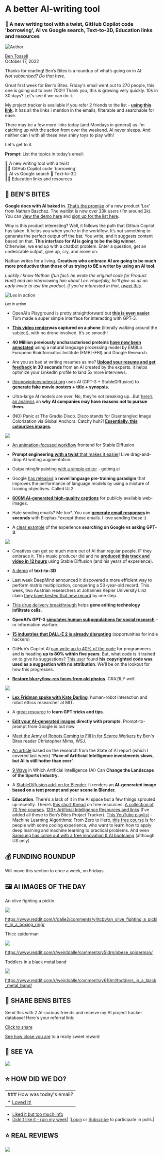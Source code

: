 # A better AI-writing tool

### 📝 A new writing tool with a twist, GitHub Copilot code 'borrowing', AI vs Google search, Text-to-3D, Education links and resources

![Author](https://media.beehiiv.com/cdn-cgi/image/fit=scale-down,format=auto,onerror=redirect,quality=80/uploads/user/profile_picture/fc858b4d-39e3-4be1-abf4-2b55504e21a2/thumb_uJ4UYake_400x400.jpg)

[Ben Tossell](https://www.twitter.com/bentossell)\
October 17, 2022

Thanks for reading! Ben’s Bites is a roundup of what’s going on in AI.\
*Not subscribed? Do that [here](https://magic.beehiiv.com/v1/447f6e60-e36a-4642-b6f8-46beb19045ec?email={{email}}\&utm_source=top-of-email).*

Great first week for Ben's Bites. Friday's email went out to 270 people, this one is going out to over 700!!! Thank you, this is growing very quickly. 10k in 30 days? Let's see if we can do it.

My project tracker is available if you refer 2 friends to the list - [**using this link**](https://www.bensbites.co/subscribe?ref=PLACEHOLDER). It has all the links I mention in the emails, filterable and searchable for ease.

There may be a few more links today (and Mondays in general) as I'm catching up with the action from over the weekend. AI never sleeps. And neither can I with all these new shiny toys to play with!

Let's get to it.

**Prompt**: List the topics in today’s email:

📝 A new writing tool with a twist\
🧑‍💻 GitHub Copilot code 'borrowing'\
🥊 AI vs Google search 🧊 Text-to-3D\
🧑‍🏫 Education links and resources

## **🫦 BEN'S BITES**

**Google docs with AI baked in**. [That’s the promise](https://twitter.com/nbashaw/status/1581673516360876032?s=12\&t=PmEphRc6WiFw49jRs1S7aA) of a new product ‘Lex’ from Nathan Baschez. The waitlist is now over 20k users (I’m around 2k). You can [view the demo here](https://www.youtube.com/watch?v=7Cao0oy1CBg) and [sign up for the list here](https://lex.page/).

Why is this product interesting? Well, it follows the path that Github Copilot has taken. It helps you when you’re in the workflow. It’s not something to generate the perfect output off the bat. You write, and it suggests content based on that. **This interface for AI is going to be the big winner**. Otherwise, we end up with a chatbot problem. Enter a question, get an undesirable output, give up, cry, and move on.

Nathan writes for a living. **Creatives who embrace AI are going to be much more productive than those of us trying to BE a writer by using an AI tool.**

*Luckily I know Nathan (fun fact: he wrote the original code for Product Hunt) and am interviewing him about Lex. Hopefully, he’ll give us all an early invite to use the product. If you’re interested in that, [tweet this](https://twitter.com/intent/tweet?via=bentossell\&text=@nbashaw%20can%20we%20get%20early%20access%20to%20Lex%20for%20Ben%27s%20Bites%20readers%20pls%3F).*

![Lex in action](https://media.beehiiv.com/cdn-cgi/image/fit=scale-down,format=auto,onerror=redirect,quality=80/uploads/asset/file/4e139e64-2d32-429c-bf3c-4c5e3a7fba6b/Screenshot_2022-10-17_at_12.47.47.png)

<small>Lex in action</small>

- OpenAI’s Playground is pretty straightforward but **[this is even easier](https://twitter.com/itsdailyin/status/1580914998850699264)**. Tom made a super simple interface for interacting with GPT-3.

- [**This video render**](https://twitter.com/nerfstudioteam/status/1580590781076688901)**was captured on a phone** (literally walking around the subject), with no drone involved. It’s so smooth!

- **40 Million previously uncharacterised proteins [have now been annotated](https://twitter.com/emblebi/status/1580560122056581121)** using a natural language processing model by EMBL’s European Bioinformatics Institute (EMBL-EBI) and Google Research.

- Are you as bad at writing resumes as me? **[Upload your resume and get feedback](https://twitter.com/MakadiaHarsh/status/1580906494341500928%5D) in 30 seconds** from an AI created by the experts. It helps optimize your LinkedIn profile to land 5x more interviews.

- [<u>thismoviedoesnotexist.org</u>](https://t.co/x2UjzonDMC) uses AI (GPT-3 + StableDiffusion) to [**generate fake movie posters + title + synopsis.**](https://twitter.com/slhomme/status/1580973304923713536?s=12\&t=wn7R0HPjXcQs8RvNd4VT0g)

- Ultra-large AI models are over. No, they’re not breaking up…But [here’s an analysis](https://twitter.com/alber_romgar/status/1580967562170732544?s=12\&t=wn7R0HPjXcQs8RvNd4VT0g) on **why AI companies may have reasons not to pursue them.**

- (NO) Panic at The Gradio Disco. Disco stands for Disentangled Image Colorization via Global Anchors. Catchy huh?! **[Essentially, this colourizes images](https://twitter.com/_akhaliq/status/1580959950515277824?s=12\&t=wn7R0HPjXcQs8RvNd4VT0g).**

![](https://media.beehiiv.com/cdn-cgi/image/fit=scale-down,format=auto,onerror=redirect,quality=80/uploads/asset/file/4e9fb884-8f55-4f98-9d09-c21ba84339a7/Screenshot_2022-10-17_at_12.37.33.png)

- [An animation-focused workflow](https://twitter.com/_akhaliq/status/1580937732049993728?s=12\&t=wn7R0HPjXcQs8RvNd4VT0g) frontend for Stable Diffusion

- **Prompt engineering,**[**with a twist** that makes it easier](https://twitter.com/max__drake/status/1580931058392272896)! Live drag-and-drop AI writing augmentation.

- Outpainting/inpainting [with a simple editor](https://www.reddit.com/r/StableDiffusion/comments/y3shh0/getimgai_ive_made_outpaintinginpainting_editor/) - getimg.ai

- Google [has released](https://twitter.com/googleai/status/1580996679779901440?s=12\&t=MVhJAl6yTHceQjVYOD8LTw) a **novel language pre-training paradigm** that improves the performance of language models by using a mixture of training objectives. Called UL2

- [**600M AI-generated high-quality captions**](https://twitter.com/laion_ai/status/1581006102308978689?s=12\&t=MVhJAl6yTHceQjVYOD8LTw) for publicly available web-images.

- Hate sending emails? Me too\*. You can **[generate email responses](https://twitter.com/kambanthemaker/status/1581086931924185088) in seconds** with Elephas.\*except these emails. I love sending these :)

- A [clear example](https://twitter.com/dweekly/status/1580676295444217857?s=12\&t=RRSjm4Q9upFQF4li6aHdgA) of the experience **searching on Google vs asking GPT-3**.

![](https://media.beehiiv.com/cdn-cgi/image/fit=scale-down,format=auto,onerror=redirect,quality=80/uploads/asset/file/05267fd8-49dd-472e-a0b6-335976bf0eec/Group_2__1_.png)

- Creatives can get so much more out of AI than regular people. IF they embrace it. This music producer did and he [**produced this track and video in 12 hours**](https://www.youtube.com/watch?v=Bd2KJsdV3Jg) using Stable Diffusion (and his years of experience).

- [A demo](https://www.reddit.com/r/singularity/comments/y5o90a/text_to_3d_the_objects_in_this_scene_were/) of **text-to-3D**

- Last week DeepMind announced it discovered a more efficient way to perform matrix multiplication, conquering a 50-year-old record. This week, two Austrian researchers at Johannes Kepler University Linz claim [they have bested that new record](https://arstechnica.com/information-technology/2022/10/deepmind-breaks-50-year-math-record-using-ai-new-record-falls-a-week-later/) by one step.

- [This drug delivery breakthrough](https://the-decoder.com/openais-gpt-3-simulates-human-sub-populations/) helps **gene editing technology infiltrate cells**.

- **OpenAI’s GPT-3 [simulates human subpopulations for social research](https://the-decoder.com/openais-gpt-3-simulates-human-sub-populations/)** – or information warfare.

- [**15 industries that DALL-E 2 is already disrupting**](https://www.indiehackers.com/post/15-industries-that-dall-e-2-is-already-disrupting-opportunities-for-indie-hackers-1bc229cebd) (opportunities for indie hackers)

- GitHub’s Copilot AI [can write up to 40% of the code](https://www.cnbc.com/2022/10/14/microsoft-ai-leaps-ahead-heres-what-its-human-leader-thinks-about-it.html) for programmers and is heading **up to 80% within five years**. But, what code is it trained on to give its suggestions? [This user](https://twitter.com/docsparse/status/1581461734665367554?s=12\&t=WwOwlgcWLbvK-59LdGOT2A) found **his copyrighted code was used as a suggestion with no attribution**. We’ll be on the lookout for how this progresses.

- [**Restore blurry/low-res faces from old photos**](https://twitter.com/debarghya_das/status/1581105841897209858?s=12\&t=oelJlIza8Tcoa3ZBJxTxRA). CRAZILY well.

![](https://media.beehiiv.com/cdn-cgi/image/fit=scale-down,format=auto,onerror=redirect,quality=80/uploads/asset/file/d139188d-181b-4861-a999-312b0a143b64/FfE3Yd7VsAAHW5e.jpeg)

- [**Lex Fridman spoke with Kate Darling**](https://twitter.com/lexfridman/status/1581369007294533632?s=12\&t=WigPJCFB3atczyyZjMhQpQ), human-robot interaction and robot ethics researcher at MIT.

- A [great resource](https://twitter.com/fedhoneypot/status/1580324141621649409?s=12\&t=oelJlIza8Tcoa3ZBJxTxRA) to **learn GPT tricks and tips**.

- **[Edit your AI-generated images](https://twitter.com/_akhaliq/status/1581527281318920192?s=12\&t=ufktorHC9tYFOgKil8wLmg) directly with prompts**. Prompt-to-prompt from Google is out now.

- [Meet the Army of Robots Coming to Fill In for Scarce Workers](https://archive.ph/M8Axg#selection-109.5-109.65) by Ben's Bites reader Christopher Mims, WSJ.

- [An article](https://www.forbes.com/sites/joemckendrick/2022/10/15/pace-of-artificial-intelligence-investments-slows-but-ai-is-still-hotter-than-ever/?sh=292b77e94c76) based on the research from the State of AI report (which I covered last week) “**Pace of Artificial Intelligence investments slows, but AI is still hotter than ever**".

- [9 Ways](https://www.marktechpost.com/2022/10/15/9-ways-in-which-artificial-intelligence-ai-can-change-the-landscape-of-the-sports-industry/) in Which Artificial Intelligence (AI) Can **Change the Landscape of the Sports Industry.**

- A [StableDiffusion add-on for Blender](https://twitter.com/hardmaru/status/1581673133148639235). It renders an **AI-generated image based on a text prompt and your scene in Blender.**

- **Education**. There’s a lack of it in the AI space but a few things sprouted up recently. There’s [this short thread](https://twitter.com/Sauain/status/1580843759914602496) on free resources. [A collection of 70 free courses](https://www.mltut.com/best-free-online-courses-for-machine-learning-and-ai/). [120+ Artificial Intelligence Resources and links](https://theveller.gumroad.com/l/AiResources-byTheVeller) (I’ve added all these to Ben’s Bites Project Tracker). [This YouTube playlist](https://www.youtube.com/playlist?list=PLvICEeb-TZEHKkojcv1_POKPrCwlsEnsI) - Machine Learning Algorithms: From Zero to Hero, [this free course](https://course.fast.ai/) is for people with some coding experience, who want to learn how to apply deep learning and machine learning to practical problems. And even [Samsung has come out with a free innovation & AI bootcamp](https://twitter.com/teneikaask_you/status/1580932941596835846) (although US only).

## **💰 FUNDING ROUNDUP**

Will move this section to once a week, on Fridays.

## **🖼 AI IMAGES OF THE DAY**

An olive fighting a pickle

![](https://media.beehiiv.com/cdn-cgi/image/fit=scale-down,format=auto,onerror=redirect,quality=80/uploads/asset/file/ff57effc-d867-459f-8f91-53f511fbd8dd/dgiko53260u91.png)

<https://www.reddit.com/r/dalle2/comments/y4tcbv/an_olive_fighting_a_pickle_in_a_boxing_ring/>

Thicc spiderman

![](https://media.beehiiv.com/cdn-cgi/image/fit=scale-down,format=auto,onerror=redirect,quality=80/uploads/asset/file/0f6d1a75-4212-48a1-b5a0-bdf2b66f8366/mxt5sr6qi6u91.png)

<https://www.reddit.com/r/weirddalle/comments/y5idrn/obese_spiderman/>

Toddlers in a black metal band

![](https://media.beehiiv.com/cdn-cgi/image/fit=scale-down,format=auto,onerror=redirect,quality=80/uploads/asset/file/f3abed38-e13c-47b2-8170-510c3d5a727d/rypzqwihjau91.jpeg)

<https://www.reddit.com/r/weirddalle/comments/y610ml/toddlers_in_a_black_metal_band/>

## **🤗 SHARE BENS BITES**

Send this with 2 AI-curious friends and receive my AI project tracker database! Here's your referral link:

[Click to share](https://www.bensbites.co/subscribe?ref=PLACEHOLDER)

[See how close you are](https://www.bensbites.co/subscribe/PLACEHOLDER/referrals) to a really sweet reward

## **👋 SEE YA**

![](https://media.beehiiv.com/cdn-cgi/image/fit=scale-down,format=auto,onerror=redirect,quality=80/uploads/asset/file/1cb5216f-6c64-4ba9-b8c0-851f5b7e3186/Screenshot_2022-10-17_at_13.35.20.png)

## **⭐️ HOW DID WE DO?**

||
|:---|
|### How was today's email?|
|\* [Loved it!](https://www.bensbites.co/login)

- [Liked it but too much info](https://www.bensbites.co/login)
- [Didn't like it - ruin my week](https://www.bensbites.co/login)|
  |[Login](https://www.bensbites.co/login) or [Subscribe](https://www.bensbites.co/subscribe) to participate in polls.|

## **⭐️ REAL** REVIEWS

![](https://media.beehiiv.com/cdn-cgi/image/fit=scale-down,format=auto,onerror=redirect,quality=80/uploads/asset/file/52d98705-b72e-4386-94c0-a015d7611fc8/Screenshot_2022-10-12_at_20.46.07.png)
